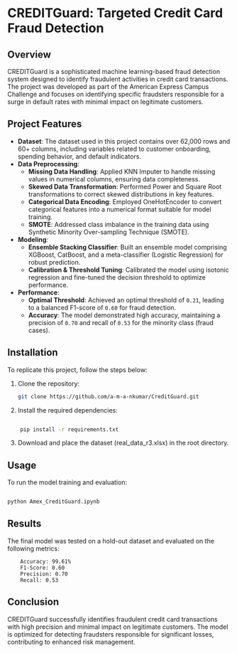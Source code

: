 # CREDITGuard: Targeted Credit Card Fraud Detection

## Overview
CREDITGuard is a sophisticated machine learning-based fraud detection system designed to identify fraudulent activities in credit card transactions. The project was developed as part of the American Express Campus Challenge and focuses on identifying specific fraudsters responsible for a surge in default rates with minimal impact on legitimate customers.

## Project Features
- **Dataset**: The dataset used in this project contains over 62,000 rows and 60+ columns, including variables related to customer onboarding, spending behavior, and default indicators.
- **Data Preprocessing**:
  - **Missing Data Handling**: Applied KNN Imputer to handle missing values in numerical columns, ensuring data completeness.
  - **Skewed Data Transformation**: Performed Power and Square Root transformations to correct skewed distributions in key features.
  - **Categorical Data Encoding**: Employed OneHotEncoder to convert categorical features into a numerical format suitable for model training.
  - **SMOTE**: Addressed class imbalance in the training data using Synthetic Minority Over-sampling Technique (SMOTE).
- **Modeling**:
  - **Ensemble Stacking Classifier**: Built an ensemble model comprising XGBoost, CatBoost, and a meta-classifier (Logistic Regression) for robust prediction.
  - **Calibration & Threshold Tuning**: Calibrated the model using isotonic regression and fine-tuned the decision threshold to optimize performance.
- **Performance**:
  - **Optimal Threshold**: Achieved an optimal threshold of `0.21`, leading to a balanced F1-score of `0.60` for fraud detection.
  - **Accuracy**: The model demonstrated high accuracy, maintaining a precision of `0.70` and recall of `0.53` for the minority class (fraud cases).

## Installation
To replicate this project, follow the steps below:

1. Clone the repository:
   ```bash
   git clone https://github.com/a-m-a-nkumar/CreditGuard.git
    ```
2. Install the required dependencies:

```bash

    pip install -r requirements.txt
```
 3. Download and place the dataset (real_data_r3.xlsx) in the root directory.

## Usage

To run the model training and evaluation:

```bash

python Amex_CreditGuard.ipynb
```
## Results

The final model was tested on a hold-out dataset and evaluated on the following metrics:
```
    Accuracy: 99.61%
    F1-Score: 0.60
    Precision: 0.70
    Recall: 0.53
```
## Conclusion

CREDITGuard successfully identifies fraudulent credit card transactions with high precision and minimal impact on legitimate customers. The model is optimized for detecting fraudsters responsible for significant losses, contributing to enhanced risk management.

